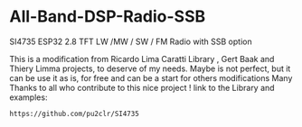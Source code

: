 # All-Band-DSP-Radio-SSB
SI4735 ESP32 2.8 TFT LW /MW / SW / FM Radio with SSB option

   This is a modification from  Ricardo Lima Caratti Library , Gert Baak and Thiery Limma projects, to deserve of my needs.
 Maybe is not perfect, but it can be use it as is, for free and can be a start for others modifications
 Many Thanks to all who contribute to this nice project !
 link to the Library and examples:

    https://github.com/pu2clr/SI4735
